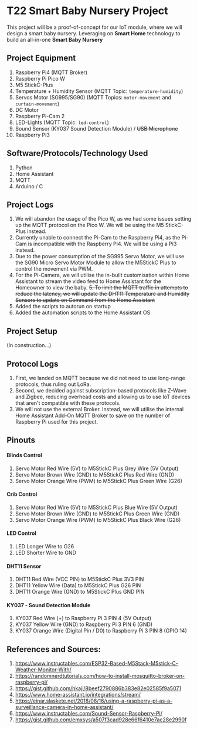 # T22 Smart Baby Nursery Project
This project will be a proof-of-concept for our IoT module, where we will design a smart baby nursery. Leveraging on **Smart Home** technology to build an all-in-one **Smart Baby Nursery**

## Project Equipment
1. Raspberry Pi4 (MQTT Broker)
2. Raspberry Pi Pico W
3. M5 StickC-Plus
4. Temperature + Humidity Sensor (MQTT Topic: `temperature-humidity`)
5. Servos Motor (SG995/SG90) (MQTT Topics: `motor-movement` and `curtain-movement`)
6. DC Motor
7. Raspberry Pi-Cam 2
8. LED-Lights (MQTT Topic: `led-control`)
9. Sound Sensor (KY037 Sound Detection Module) / ~~USB Microphone~~
10. Raspberry Pi3 

## Software/Protocols/Technology Used
1. Python
2. Home Assistant
3. MQTT
4. Arduino / C

## Project Logs
1. We will abandon the usage of the Pico W, as we had some issues setting up the MQTT protocol on the Pico W. We will be using the M5 StickC-Plus instead.
2. Currently unable to connect the Pi-Cam to the Raspberry Pi4, as the Pi-Cam is incompatible with the Raspberry Pi4. We will be using a Pi3 instead.
3. Due to the power consumption of the SG995 Servo Motor, we will use the SG90 Micro Servo Motor Module to allow the M5StickC Plus to control the movement via PWM.
4. For the Pi-Camera, we will utilise the in-built customisation within Home Assistant to stream the video feed to Home Assistant for the Homeowner to view the baby.
~~5. To limit the MQTT traffic in attempts to reduce the latency, we will update the DHT11 Temperature and Humidity Sensors to update on Command from the Home Assistant~~
6. Added the scripts to autorun on startup
7. Added the automation scripts to the Home Assistant OS

## Project Setup
(In construction...)

## Protocol Logs
1. First, we landed on MQTT because we did not need to use long-range protocols, thus ruling out LoRa.
2. Second, we decided against subscription-based protocols like Z-Wave and Zigbee, reducing overhead costs and allowing us to use IoT devices that aren't compatible with these protocols.
3. We will not use the external Broker. Instead, we will utilise the internal Home Assistant Add-On MQTT Broker to save on the number of Raspberry Pi used for this project.

## Pinouts
#### Blinds Control
1. Servo Motor Red Wire (5V) to M5StickC Plus Grey Wire (5V Output)
2. Servo Motor Brown Wire (GND) to M5StickC Plus Red Wire (GND)
3. Servo Motor Orange Wire (PWM) to M5StickC Plus Green Wire (G26)

#### Crib Control
1. Servo Motor Red Wire (5V) to M5StickC Plus Blue Wire (5V Output)
2. Servo Motor Brown Wire (GND) to M5StickC Plus Green Wire (GND)
3. Servo Motor Orange Wire (PWM) to M5StickC Plus Black Wire (G26)

#### LED Control
1. LED Longer Wire to G26
2. LED Shorter Wire to GND

#### DHT11 Sensor
1. DHT11 Red Wire (VCC PIN) to M5StickC Plus 3V3 PIN
2. DHT11 Yellow Wire (Data) to M5StickC Plus G26 PIN
3. DHT11 Orange Wire (GND) to M5StickC Plus GND PIN

#### KY037 - Sound Detection Module
1. KY037 Red Wire (+) to Raspberry Pi 3 PIN 4 (5V Output)
2. KY037 Yellow Wire (GND) to Raspberry Pi 3 PIN 6 (GND)
3. KY037 Orange Wire (Digital Pin / D0) to Raspberry Pi 3 PIN 8 (GPIO 14)

## References and Sources:
1. https://www.instructables.com/ESP32-Based-M5Stack-M5stick-C-Weather-Monitor-With/
2. https://randomnerdtutorials.com/how-to-install-mosquitto-broker-on-raspberry-pi/
3. https://gist.github.com/hkaji/8beef2790886b383e82e02585f9a5071
4. https://www.home-assistant.io/integrations/stream/
5. https://einar.slaskete.net/2018/08/16/using-a-raspberry-pi-as-a-surveillance-camera-in-home-assistant/
6. https://www.instructables.com/Sound-Sensor-Raspberry-Pi/
7. https://gist.github.com/emxsys/a507f3cad928e66f6410e7ac28e2990f


